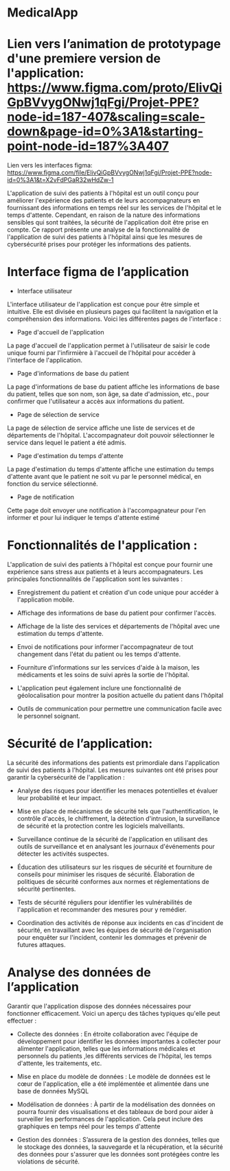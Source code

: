# MedicalApp

# Lien vers l’animation de prototypage d'une premiere version de l'application: https://www.figma.com/proto/ElivQiGpBVvygONwj1qFgi/Projet-PPE?node-id=187-407&scaling=scale-down&page-id=0%3A1&starting-point-node-id=187%3A407

Lien vers les interfaces figma: 
https://www.figma.com/file/ElivQiGpBVvygONwj1qFgi/Projet-PPE?node-id=0%3A1&t=X2vFdPGaR32wHdZw-1


L'application de suivi des patients à l'hôpital est un outil conçu pour améliorer l'expérience des patients et de leurs accompagnateurs en fournissant des informations en temps réel sur les services de l'hôpital et le temps d'attente. Cependant, en raison de la nature des informations sensibles qui sont traitées, la sécurité de l'application doit être prise en compte. Ce rapport présente une analyse de la fonctionnalité de l'application de suivi des patients à l'hôpital ainsi que les mesures de cybersécurité prises pour protéger les informations des patients.

# Interface figma de l’application

  * Interface utilisateur

L'interface utilisateur de l'application est conçue pour être simple et intuitive. Elle est divisée en plusieurs pages qui facilitent la navigation et la compréhension des informations. Voici les différentes pages de l'interface :

* Page d'accueil de l'application

La page d'accueil de l'application permet à l'utilisateur de saisir le code unique fourni par l'infirmière à l'accueil de l'hôpital pour accéder à l'interface de l'application.

* Page d'informations de base du patient

La page d'informations de base du patient affiche les informations de base du patient, telles que son nom, son âge, sa date d'admission, etc., pour confirmer que l'utilisateur a accès aux informations du patient.

* Page de sélection de service

La page de sélection de service affiche une liste de services et de départements de l'hôpital. L'accompagnateur doit pouvoir sélectionner le service dans lequel le patient a été admis.

* Page d'estimation du temps d'attente

La page d'estimation du temps d'attente affiche une estimation du temps d'attente avant que le patient ne soit vu par le personnel médical, en fonction du service sélectionné.

* Page de notification

Cette page doit envoyer une notification à l'accompagnateur pour l'en informer et pour lui indiquer le temps d'attente estimé


# Fonctionnalités de l'application :

L'application de suivi des patients à l'hôpital est conçue pour fournir une expérience sans stress aux patients et à leurs accompagnateurs. Les principales fonctionnalités de l'application sont les suivantes :

* Enregistrement du patient et création d'un code unique pour accéder à l'application mobile.

* Affichage des informations de base du patient pour confirmer l'accès.

* Affichage de la liste des services et départements de l'hôpital avec une estimation du temps d'attente.

* Envoi de notifications pour informer l'accompagnateur de tout changement dans l'état du patient ou les temps d'attente.

* Fourniture d'informations sur les services d'aide à la maison, les médicaments et les soins de suivi après la sortie de l'hôpital.

* L'application peut également inclure une fonctionnalité de géolocalisation pour montrer la position actuelle du patient dans l'hôpital 

* Outils de communication pour permettre une communication facile avec le personnel soignant.


# Sécurité de l’application:

La sécurité des informations des patients est primordiale dans l'application de suivi des patients à l'hôpital. Les mesures suivantes ont été prises pour garantir la cybersécurité de l'application :

* Analyse des risques pour identifier les menaces potentielles et évaluer leur probabilité et leur impact.

* Mise en place de mécanismes de sécurité tels que l'authentification, le contrôle d'accès, le chiffrement, la détection d'intrusion, la surveillance de sécurité et la protection contre les logiciels malveillants.

* Surveillance continue de la sécurité de l'application en utilisant des outils de surveillance et en analysant les journaux d'événements pour détecter les activités suspectes.

* Éducation des utilisateurs sur les risques de sécurité et fourniture de conseils pour minimiser les risques de sécurité.
Élaboration de politiques de sécurité conformes aux normes et réglementations de sécurité pertinentes.

* Tests de sécurité réguliers pour identifier les vulnérabilités de l'application et recommander des mesures pour y remédier.

* Coordination des activités de réponse aux incidents en cas d'incident de sécurité, en travaillant avec les équipes de sécurité de l'organisation pour enquêter sur l'incident, contenir les dommages et prévenir de futures attaques.


# Analyse des données de l’application

Garantir que l'application dispose des données nécessaires pour fonctionner efficacement. Voici un aperçu des tâches typiques qu'elle peut effectuer :

* Collecte des données : En étroite collaboration avec l'équipe de développement pour identifier les données importantes à collecter pour alimenter l'application, telles que les informations médicales et personnels du patients ,les différents services de l'hôpital,  les temps d'attente, les traitements, etc.

* Mise en place du modèle de données : Le modèle de données est le cœur de l'application, elle a été implémentée et alimentée dans une base de données MySQL 

* Modélisation de données :  À partir de la modélisation des données on pourra fournir des visualisations et des tableaux de bord pour aider à surveiller les performances de l'application. Cela peut inclure des graphiques en temps réel pour les temps d'attente

* Gestion des données :  S’assurera de la gestion des données, telles que le stockage des données, la sauvegarde et la récupération, et la sécurité des données pour s'assurer que les données sont protégées contre les violations de sécurité.
